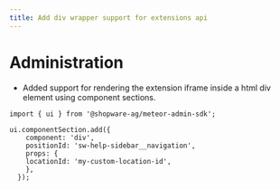 ```yaml
---
title: Add div wrapper support for extensions api
---
```

# Administration
* Added support for rendering the extension iframe inside a html div element using component sections.

```
import { ui } from '@shopware-ag/meteor-admin-sdk';

ui.componentSection.add({
    component: 'div',
    positionId: 'sw-help-sidebar__navigation',
    props: {
    locationId: 'my-custom-location-id',
    },
  });
```
